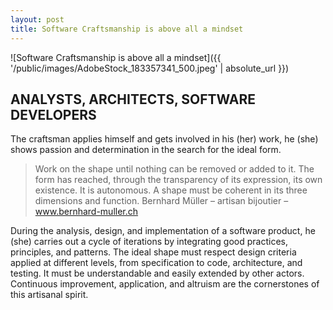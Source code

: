 ```yaml
---
layout: post
title: Software Craftsmanship is above all a mindset
---
```


![Software Craftsmanship is above all a mindset]({{ '/public/images/AdobeStock_183357341_500.jpeg' | absolute_url }})

## ANALYSTS, ARCHITECTS, SOFTWARE DEVELOPERS

The craftsman applies himself and gets involved in his (her) work, he (she) shows passion and determination in the search for the ideal form.

> Work on the shape until nothing can be removed or added to it. The form has reached, through the transparency of its expression, its own existence. It is autonomous. A shape must be coherent in its three dimensions and function.
Bernhard Müller – artisan bijoutier – www.bernhard-muller.ch

During the analysis, design, and implementation of a software product, he (she) carries out a cycle of iterations by integrating good practices, principles, and patterns. The ideal shape must respect design criteria applied at different levels, from specification to code, architecture, and testing. It must be understandable and easily extended by other actors. Continuous improvement, application, and altruism are the cornerstones of this artisanal spirit.
